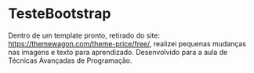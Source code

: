 # TesteBootstrap
Dentro de um template pronto, retirado do site: https://themewagon.com/theme-price/free/, realizei pequenas mudanças nas imagens e texto para aprendizado. 
Desenvolvido para a aula de Técnicas Avançadas de Programação.
